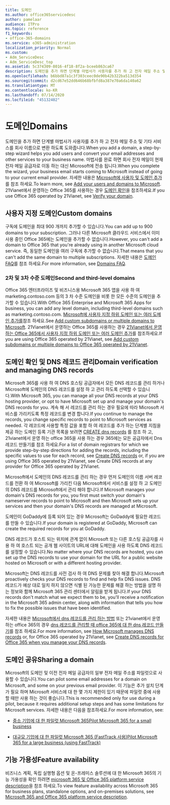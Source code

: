 ```yaml
---
title: 도메인
ms.author: office365servicedesc
author: pamelaar
audience: ITPro
ms.topic: reference
f1_keywords:
- office-365-domains
ms.service: o365-administration
localization_priority: Normal
ms.custom:
- Adm_ServiceDesc
- Adm_ServiceDesc_top
ms.assetid: 5c374309-8016-4f18-8f2a-bceeb863ca67
description: 도메인을 추가 하면 단계별 마법사가 사용자를 추가 하 고 전자 메일 주소 및 기타 서비스를 회사 이름으로 변환 하도록 도와줍니다. 마법사를 완료 하면 회사 전자 메일이 현재 전자 메일 공급자로 이동 하는 대신 Microsoft에 전송 됩니다. 자세한 내용은 Microsoft에 사용자 및 도메인 추가를 참조 하세요. 21Vianet에서 운영하는 Office 365를 사용하는 경우 도메인 확인을 참조하세요.
ms.openlocfilehash: b6bbd87a1c3f303ceec0de90b42b322ba513d354
ms.sourcegitcommit: d2cd67e52dd646b68bfbfd8a387e70a6da140a62
ms.translationtype: MT
ms.contentlocale: ko-KR
ms.lasthandoff: 07/14/2020
ms.locfileid: "45132402"
---
```

# <a name="domains"></a><span data-ttu-id="78e40-106">도메인</span><span class="sxs-lookup"><span data-stu-id="78e40-106">Domains</span></span>

<span data-ttu-id="78e40-107">도메인을 추가 하면 단계별 마법사가 사용자를 추가 하 고 전자 메일 주소 및 기타 서비스를 회사 이름으로 변환 하도록 도와줍니다.</span><span class="sxs-lookup"><span data-stu-id="78e40-107">When you add a domain, a step-by-step wizard helps you add users and convert your email addresses and other services to your business name.</span></span> <span data-ttu-id="78e40-108">마법사를 완료 하면 회사 전자 메일이 현재 전자 메일 공급자로 이동 하는 대신 Microsoft에 전송 됩니다.</span><span class="sxs-lookup"><span data-stu-id="78e40-108">When you complete the wizard, your business email starts coming to Microsoft instead of going to your current email provider.</span></span> <span data-ttu-id="78e40-109">자세한 내용은 [Microsoft에 사용자 및 도메인 추가](https://support.office.com/article/6383f56d-3d09-4dcb-9b41-b5f5a5efd611)를 참조 하세요.</span><span class="sxs-lookup"><span data-stu-id="78e40-109">To learn more, see [Add your users and domains to Microsoft](https://support.office.com/article/6383f56d-3d09-4dcb-9b41-b5f5a5efd611).</span></span> <span data-ttu-id="78e40-110">21Vianet에서 운영하는 Office 365를 사용하는 경우 [도메인 확인](https://docs.microsoft.com/office365/admin/setup/add-domain)을 참조하세요.</span><span class="sxs-lookup"><span data-stu-id="78e40-110">If you use Office 365 operated by 21Vianet, see [Verify your domain](https://docs.microsoft.com/office365/admin/setup/add-domain).</span></span>
  
## <a name="custom-domains"></a><span data-ttu-id="78e40-111">사용자 지정 도메인</span><span class="sxs-lookup"><span data-stu-id="78e40-111">Custom domains</span></span>

<span data-ttu-id="78e40-112">구독에 도메인을 최대 900 개까지 추가할 수 있습니다.</span><span class="sxs-lookup"><span data-stu-id="78e40-112">You can add up to 900 domains to your subscription.</span></span> <span data-ttu-id="78e40-113">그러나 다른 Microsoft 클라우드 서비스에서 이미 사용 중인 Office 365에는 도메인을 추가할 수 없습니다.</span><span class="sxs-lookup"><span data-stu-id="78e40-113">However, you can't add a domain to Office 365 that you're already using in another Microsoft cloud service.</span></span> <span data-ttu-id="78e40-114">즉, 동일한 도메인을 여러 구독에 추가할 수 없습니다.</span><span class="sxs-lookup"><span data-stu-id="78e40-114">That means that you can't add the same domain to multiple subscriptions.</span></span> <span data-ttu-id="78e40-115">자세한 내용은 [도메인 FAQ](https://support.office.com/article/Domains-FAQ-1272bad0-4bd4-4796-8005-67d6fb3afc5a)를 참조 하세요.</span><span class="sxs-lookup"><span data-stu-id="78e40-115">For more information, see [Domains FAQ](https://support.office.com/article/Domains-FAQ-1272bad0-4bd4-4796-8005-67d6fb3afc5a).</span></span>
  
### <a name="second-and-third-level-domains"></a><span data-ttu-id="78e40-116">2차 및 3차 수준 도메인</span><span class="sxs-lookup"><span data-stu-id="78e40-116">Second and third-level domains</span></span>

<span data-ttu-id="78e40-117">Office 365 엔터프라이즈 및 비즈니스용 Microsoft 365 앱을 사용 하 여 marketing.contoso.com 등의 3 차 수준 도메인을 비롯 한 모든 수준의 도메인을 추가할 수 있습니다.</span><span class="sxs-lookup"><span data-stu-id="78e40-117">With Office 365 Enterprise and Microsoft 365 Apps for business, you can add any level domain, including third-level domains such as marketing.contoso.com.</span></span> <span data-ttu-id="78e40-118">[Microsoft에 사용자 지정 하위 도메인 또는 여러 도메인 추가를](https://docs.microsoft.com/office365/admin/setup/domains-faq)참조 하세요.</span><span class="sxs-lookup"><span data-stu-id="78e40-118">See [Add custom subdomains or multiple domains to Microsoft](https://docs.microsoft.com/office365/admin/setup/domains-faq).</span></span> <span data-ttu-id="78e40-119">21Vianet에서 운영하는 Office 365를 사용하는 경우 [21Vianet에서 운영하는 Office 365에서 사용자 지정 하위 도메인 또는 여러 도메인 추가](https://docs.microsoft.com/office365/admin/setup/domains-faq)를 참조하세요.</span><span class="sxs-lookup"><span data-stu-id="78e40-119">If you are using Office 365 operated by 21Vianet, see [Add custom subdomains or multiple domains to Office 365 operated by 21Vianet](https://docs.microsoft.com/office365/admin/setup/domains-faq).</span></span>
  
## <a name="domain-verification-and-managing-dns-records"></a><span data-ttu-id="78e40-120">도메인 확인 및 DNS 레코드 관리</span><span class="sxs-lookup"><span data-stu-id="78e40-120">Domain verification and managing DNS records</span></span>

<span data-ttu-id="78e40-121">Microsoft 365를 사용 하 여 DNS 호스팅 공급자에서 모든 DNS 레코드를 관리 하거나 Microsoft에 도메인의 DNS 레코드를 설정 하 고 관리 하도록 선택할 수 있습니다.</span><span class="sxs-lookup"><span data-stu-id="78e40-121">With Microsoft 365, you can manage all your DNS records at your DNS hosting provider, or opt to have Microsoft set up and manage your domain's DNS records for you.</span></span> <span data-ttu-id="78e40-122">계속 해 서 레코드를 관리 하는 경우 필요에 따라 Microsoft 서비스를 가리키도록 특정 레코드를 변경 합니다.</span><span class="sxs-lookup"><span data-stu-id="78e40-122">If you continue to manage the records, you change specific records to point to Microsoft services as needed.</span></span> <span data-ttu-id="78e40-123">각 레코드에 사용할 특정 값을 포함 하 여 레코드를 추가 하는 단계별 지침을 제공 하는 도메인 등록 기관 목록을 보려면 [CREATE dns records](https://docs.microsoft.com/office365/admin/get-help-with-domains/create-dns-records-at-any-dns-hosting-provider) 를 참조 하 고, 21vianet에서 운영 하는 office 365을 사용 하는 경우 365에는 모든 공급자에서 Dns 레코드 만들기를 참조 하세요.</span><span class="sxs-lookup"><span data-stu-id="78e40-123">For a list of domain registrars for which we provide step-by-step directions for adding the records, including the specific values to use for each record, see [Create DNS records](https://docs.microsoft.com/office365/admin/get-help-with-domains/create-dns-records-at-any-dns-hosting-provider) or, if you are using Office 365 operated by 21Vianet, see Create DNS records at any provider for Office 365 operated by 21Vianet.</span></span> 
  
<span data-ttu-id="78e40-124">Microsoft에서 도메인의 DNS 레코드를 관리 하는 경우 먼저 도메인의 이름 서버 레코드를 전환 하 여 Microsoft를 가리킨 다음 Microsoft에서 서비스를 설정 하 고 도메인의 DNS 레코드를 Microsoft에서 관리 해야 합니다.</span><span class="sxs-lookup"><span data-stu-id="78e40-124">If Microsoft manages your domain's DNS records for you, you first must switch your domain's nameserver records to point to Microsoft and then Microsoft sets up your services and then your domain's DNS records are managed at Microsoft.</span></span>
  
<span data-ttu-id="78e40-125">도메인이 GoDaddy에 등록 되어 있는 경우 Microsoft는 GoDaddy에 필요한 레코드를 만들 수 있습니다.</span><span class="sxs-lookup"><span data-stu-id="78e40-125">If your domain is registered at GoDaddy, Microsoft can create the required records for you at GoDaddy.</span></span> 
  
<span data-ttu-id="78e40-126">DNS 레코드가 호스트 되는 위치에 관계 없이 Microsoft 또는 다른 호스팅 공급자를 사용 하 여 호스트 되는 공개 웹 사이트의 URL에 대해 도메인을 사용 하도록 DNS 레코드를 설정할 수 있습니다.</span><span class="sxs-lookup"><span data-stu-id="78e40-126">No matter where your DNS records are hosted, you can set up the DNS records to use your domain for the URL for a public website hosted on Microsoft or with a different hosting provider.</span></span> 
  
<span data-ttu-id="78e40-127">Microsoft는 DNS 레코드를 사전 검사 하 여 DNS 문제를 찾아 해결 합니다.</span><span class="sxs-lookup"><span data-stu-id="78e40-127">Microsoft proactively checks your DNS records to find and help fix DNS issues.</span></span> <span data-ttu-id="78e40-128">DNS 레코드가 예상 대로 일치 하지 않으면 식별 된 가능한 문제를 해결 하는 방법을 설명 하는 정보와 함께 Microsoft 365 관리 센터에서 알림을 받게 됩니다.</span><span class="sxs-lookup"><span data-stu-id="78e40-128">If your DNS records don't match what we expect them to be, you'll receive a notification in the Microsoft 365 admin center, along with information that tells you how to fix the possible issues that have been identified.</span></span>
  
<span data-ttu-id="78e40-129">자세한 내용은 [Microsoft에서 dns 레코드를 관리 하는 방법](https://docs.microsoft.com/office365/admin/setup/domains-faq) 또는 21vianet에서 운영 하는 office 365의 경우 [dns 레코드를 관리할 때 office 365에 대 한 dns 레코드 만들기](https://docs.microsoft.com/office365/admin/services-in-china/create-dns-records-when-you-manage-your-dns-records)를 참조 하세요.</span><span class="sxs-lookup"><span data-stu-id="78e40-129">For more information, see [How Microsoft manages DNS records](https://docs.microsoft.com/office365/admin/setup/domains-faq) or, for Office 365 operated by 21Vianet, see [Create DNS records for Office 365 when you manage your DNS records](https://docs.microsoft.com/office365/admin/services-in-china/create-dns-records-when-you-manage-your-dns-records).</span></span>
  
## <a name="sharing-a-domain"></a><span data-ttu-id="78e40-130">도메인 공유</span><span class="sxs-lookup"><span data-stu-id="78e40-130">Sharing a domain</span></span>

<span data-ttu-id="78e40-131">Microsoft의 도메인 및 이전 전자 메일 공급자의 일부 전자 메일 주소를 파일럿으로 사용할 수 있습니다.</span><span class="sxs-lookup"><span data-stu-id="78e40-131">You can pilot some email addresses for a domain on Microsoft, and some on your previous email provider.</span></span> <span data-ttu-id="78e40-132">이 기능은 추가 설치 단계가 필요 하며 Microsoft 서비스에 대 한 몇 가지 제한이 있기 때문에 파일럿 중에 사용할 때만 사용 하는 것이 좋습니다.</span><span class="sxs-lookup"><span data-stu-id="78e40-132">This is recommended only for use during a pilot, because it requires additional setup steps and has some limitations for Microsoft services.</span></span> <span data-ttu-id="78e40-133">자세한 내용은 다음을 참조하세요.</span><span class="sxs-lookup"><span data-stu-id="78e40-133">For more information, see:</span></span>
  
- [<span data-ttu-id="78e40-134">중소 기업에 대 한 파일럿 Microsoft 365</span><span class="sxs-lookup"><span data-stu-id="78e40-134">Pilot Microsoft 365 for a small business</span></span>](https://support.office.com/article/39cee536-6a03-40cf-b9c1-f301bb6001d7)
    
- [<span data-ttu-id="78e40-135">대규모 기업에 대 한 파일럿 Microsoft 365 (FastTrack 사용)</span><span class="sxs-lookup"><span data-stu-id="78e40-135">Pilot Microsoft 365 for a large business (using FastTrack)</span></span>](https://fasttrack.office.com/onboard)
    
## <a name="feature-availability"></a><span data-ttu-id="78e40-136">기능 가용성</span><span class="sxs-lookup"><span data-stu-id="78e40-136">Feature availability</span></span>

<span data-ttu-id="78e40-137">비즈니스 계획, 독립 실행형 옵션 및 온-프레미스 솔루션에 대 한 Microsoft 365의 기능 가용성을 확인 하려면 [microsoft 365 및 Office 365 platform service description](office-365-platform-service-description.md)을 참조 하세요.</span><span class="sxs-lookup"><span data-stu-id="78e40-137">To view feature availability across Microsoft 365 for business plans, standalone options, and on-premises solutions, see [Microsoft 365 and Office 365 platform service description](office-365-platform-service-description.md).</span></span>
  

